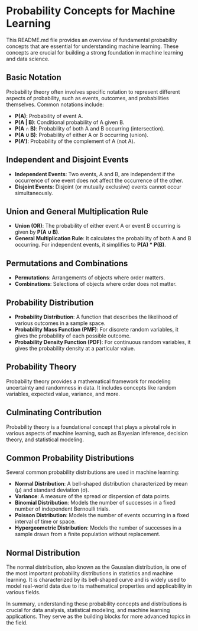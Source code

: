 # Probability Concepts for Machine Learning

This README.md file provides an overview of fundamental probability concepts that are essential for understanding machine learning. These concepts are crucial for building a strong foundation in machine learning and data science.

## Basic Notation

Probability theory often involves specific notation to represent different aspects of probability, such as events, outcomes, and probabilities themselves. Common notations include:
- **P(A)**: Probability of event A.
- **P(A | B)**: Conditional probability of A given B.
- **P(A ∩ B)**: Probability of both A and B occurring (intersection).
- **P(A ∪ B)**: Probability of either A or B occurring (union).
- **P(A')**: Probability of the complement of A (not A).

## Independent and Disjoint Events

- **Independent Events**: Two events, A and B, are independent if the occurrence of one event does not affect the occurrence of the other.
- **Disjoint Events**: Disjoint (or mutually exclusive) events cannot occur simultaneously.

## Union and General Multiplication Rule

- **Union (OR)**: The probability of either event A or event B occurring is given by **P(A ∪ B)**.
- **General Multiplication Rule**: It calculates the probability of both A and B occurring. For independent events, it simplifies to **P(A) * P(B)**.

## Permutations and Combinations

- **Permutations**: Arrangements of objects where order matters.
- **Combinations**: Selections of objects where order does not matter.

## Probability Distribution

- **Probability Distribution**: A function that describes the likelihood of various outcomes in a sample space.
- **Probability Mass Function (PMF)**: For discrete random variables, it gives the probability of each possible outcome.
- **Probability Density Function (PDF)**: For continuous random variables, it gives the probability density at a particular value.

## Probability Theory

Probability theory provides a mathematical framework for modeling uncertainty and randomness in data. It includes concepts like random variables, expected value, variance, and more.

## Culminating Contribution

Probability theory is a foundational concept that plays a pivotal role in various aspects of machine learning, such as Bayesian inference, decision theory, and statistical modeling.

## Common Probability Distributions

Several common probability distributions are used in machine learning:

- **Normal Distribution**: A bell-shaped distribution characterized by mean (μ) and standard deviation (σ).
- **Variance**: A measure of the spread or dispersion of data points.
- **Binomial Distribution**: Models the number of successes in a fixed number of independent Bernoulli trials.
- **Poisson Distribution**: Models the number of events occurring in a fixed interval of time or space.
- **Hypergeometric Distribution**: Models the number of successes in a sample drawn from a finite population without replacement.

## Normal Distribution

The normal distribution, also known as the Gaussian distribution, is one of the most important probability distributions in statistics and machine learning. It is characterized by its bell-shaped curve and is widely used to model real-world data due to its mathematical properties and applicability in various fields.

In summary, understanding these probability concepts and distributions is crucial for data analysis, statistical modeling, and machine learning applications. They serve as the building blocks for more advanced topics in the field.